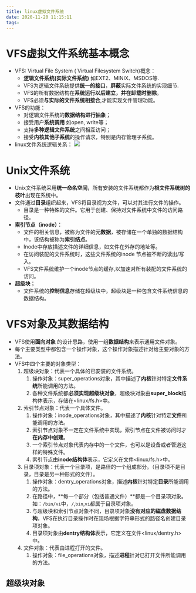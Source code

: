 ```yaml
---
title: linux虚拟文件系统
date: 2020-11-20 11:15:11
tags:
---
```


# VFS虚拟文件系统基本概念


* VFS: Virtual File System ( Virtual Filesystem Switch)概念：
    * **逻辑文件系统(实际文件系统)**  如EXT2、MINIX、MSDOS等.
    * VFS为逻辑文件系统提供**统一的接口**，**屏蔽**实际文件系统的实现细节.
    * VFS的所有数据结构在**系统运行以后建立，并在卸载时删除**。
    * VFS必须**与实际的文件系统相接合**,才能实现文件管理功能。
* VFS的功能：
  * 对逻辑文件系统的**数据结构进行抽象**；
  * 接受用户**系统调用** 如open, write等；
  * 支持**多种逻辑文件系统**之间相互访问；
  * 接受**内核其他子系统**的操作请求，特别是内存管理子系统。
* linux文件系统逻辑关系：
![](https://gitee.com/zhangjie0524/picgo/raw/master/img/20201120114340.jpg)


# Unix文件系统

* Unix文件系统采用**统一命名空间**，所有安装的文件系统都作为**根文件系统树的枝叶**出现在系统中。
* 文件通过**目录**组织起来，VFS将目录视为文件，可以对其进行文件的操作。
  * 目录是一种特殊的文件。它用于创建、保持对文件系统中文件的访问路径。
* **索引节点（inode）**：
  * 文件的相关信息，被称为文件的**元数据**，被存储在一个单独的数据结构中，该结构被称为**索引结点**。
  * Inode中存放描述文件的详细信息，如文件在外存的地址等。
  * 在访问装配的文件系统时，这些文件系统的inode 节点被不断的读出/写入。
  * VFS文件系统维护一个inode节点的缓存,以加速对所有装配的文件系统的访问。
* **超级块**；
  * 文件系统的**控制信息**存储在超级块中，超级块是一种包含文件系统信息的数据结构。

# VFS对象及其数据结构

* VFS使用**面向对象** 的设计思路，使用一组**数据结构**来表示通用文件对象。
* 每个主要类型中都包含一个操作对象，这个操作对象描述针对给主要对象的方法。
* VFS中四个主要的对象类型：
  1. 超级块对象：代表一个具体的已安装的文件系统。
     1. 操作对象：super_operations对象，其中描述了**内核**针对特定**文件系统**所能调用的方法。
     2. 各种文件系统都**必须实现超级块对象**，超级块对象由**super_block**结构体表示，存储在<linux/fs.h>中。
  2. 索引节点对象：代表一个具体文件。
     1. 操作对象：inode_operations对象，其中描述了**内核**针对特定**文件**所能调用的方法。
     2. 索引节点对象不一定在文件系统中实现，索引节点在文件被访问时才**在内存中创建**。
     3. 一个索引节点对象代表内存中的一个文件，也可以是设备或者管道这样的特殊文件。
     4. 索引节点由**inode结构体**表示，它定义在文件<linux/fs.h>中。
  3. 目录项对象：代表一个目录项，是路径的一个组成部分。（目录项不是目录，目录是另一种形式的文件）。
     1. 操作对象：dentry_operations对象，描述**内核**针对特定**目录**所能调用的方法。
     2. 在路径中，**每一个部分（包括普通文件）**都是一个目录项对象。如：`/bin/vi`中，`/`,`bin`,`vi`都属于目录项对象。
     3. 与超级块和索引节点对象不同，目录项对象**没有对应的磁盘数据结构**，VFS在执行目录操作时在现场根据字符串形式的路径名创建目录项对象。
     4. 目录项对象由**dentry结构体**表示，它定义在文件<linux/dentry.h>中。
  4. 文件对象：代表由进程打开的文件。
     1. 操作对象：file_operations对象，描述**进程**针对已打开文件所能调用的方法。

## 超级块对象


 
